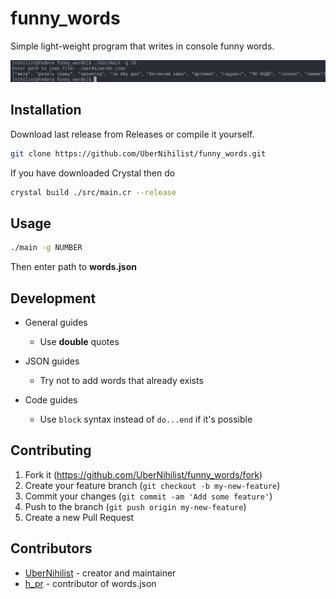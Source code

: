 # funny_words

Simple light-weight program that writes in console funny words.

![sample](./assets/images/sample.png)

## Installation

Download last release from Releases or compile it yourself.

```bash
git clone https://github.com/UberNihilist/funny_words.git
```

If you have downloaded Crystal then do

```bash
crystal build ./src/main.cr --release
```

## Usage

```bash
./main -g NUMBER
```

Then enter path to **words.json**

## Development

* General guides
  * Use **double** quotes

* JSON guides
  * Try not to add words that already exists

* Code guides
  * Use `block` syntax instead of `do...end` if it's possible

## Contributing

1. Fork it (<https://github.com/UberNihilist/funny_words/fork>)
2. Create your feature branch (`git checkout -b my-new-feature`)
3. Commit your changes (`git commit -am 'Add some feature'`)
4. Push to the branch (`git push origin my-new-feature`)
5. Create a new Pull Request

## Contributors

* [UberNihilist](https://github.com/UberNihilist) - creator and maintainer
* [h_pr](https://github.com/hackers-pr) - contributor of words.json
